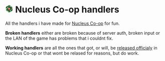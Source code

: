 # <img src="nucleus.png" alt="drawing" width="25" height="25"/>  Nucleus Co-op handlers
All the handlers i have made for [Nucleus Co-op](https://nucleus-coop.github.io/) for fun.

**Broken handlers** either are broken because of server auth, broken input or the LAN of the game has problems that i couldnt fix.

**Working handlers** are all the ones that got, or will, be [released officialy](https://hub.splitscreen.me/user/rRycxSn253ZCjQy5C) in Nucleus Co-op or that wont be relased for reasons, but do work.
